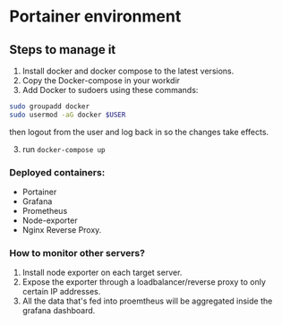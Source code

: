 # Portainer environment

## Steps to manage it
1. Install docker and docker compose to the latest versions.
2. Copy the Docker-compose in your workdir
3. Add Docker to sudoers using these commands:
```bash
sudo groupadd docker
sudo usermod -aG docker $USER
```
then logout from the user and log back in so the changes take effects.

3. run `docker-compose up`

### Deployed containers:
* Portainer
* Grafana
* Prometheus
* Node-exporter
* Nginx Reverse Proxy.

### How to monitor other servers?
1. Install node exporter on each target server.
2. Expose the exporter through a loadbalancer/reverse proxy to only certain IP addresses.
3. All the data that's fed into proemtheus will be aggregated inside the grafana dashboard.